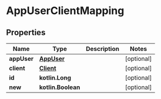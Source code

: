 
# AppUserClientMapping

## Properties
| Name | Type | Description | Notes |
| ------------ | ------------- | ------------- | ------------- |
| **appUser** | [**AppUser**](AppUser.md) |  |  [optional] |
| **client** | [**Client**](Client.md) |  |  [optional] |
| **id** | **kotlin.Long** |  |  [optional] |
| **new** | **kotlin.Boolean** |  |  [optional] |



